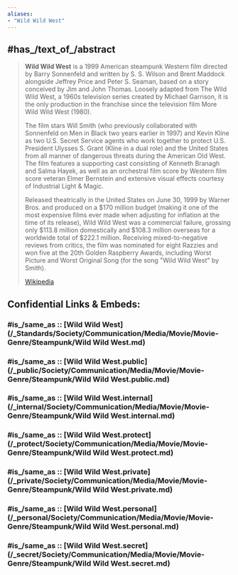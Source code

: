 ```yaml
---
aliases:
- "Wild Wild West"
---
```


## #has_/text_of_/abstract 

> **Wild Wild West** is a 1999 American steampunk Western film directed by Barry Sonnenfeld 
> and written by S. S. Wilson and Brent Maddock alongside Jeffrey Price and Peter S. Seaman, 
> based on a story conceived by Jim and John Thomas. Loosely adapted from The Wild Wild West, a 1960s television series created by Michael Garrison, it is the only production in the franchise since the television film More Wild Wild West (1980).
>
> The film stars Will Smith (who previously collaborated with Sonnenfeld on Men in Black two years earlier in 1997) and Kevin Kline as two U.S. Secret Service agents who work together to protect U.S. President Ulysses S. Grant (Kline in a dual role) and the United States from all manner of dangerous threats during the American Old West. The film features a supporting cast consisting of Kenneth Branagh and Salma Hayek, as well as an orchestral film score by Western film score veteran Elmer Bernstein and extensive visual effects courtesy of Industrial Light & Magic.
>
> Released theatrically in the United States on June 30, 1999 by Warner Bros. and produced on a $170 million budget (making it one of the most expensive films ever made when adjusting for inflation at the time of its release), Wild Wild West was a commercial failure, grossing only $113.8 million domestically and $108.3 million overseas for a worldwide total of $222.1 million. Receiving mixed-to-negative reviews from critics, the film was nominated for eight Razzies and won five at the 20th Golden Raspberry Awards, including Worst Picture and Worst Original Song (for the song "Wild Wild West" by Smith).
>
> [Wikipedia](https://en.wikipedia.org/wiki/Wild%20Wild%20West) 


## Confidential Links & Embeds: 

### #is_/same_as :: [Wild Wild West](/_Standards/Society/Communication/Media/Movie/Movie-Genre/Steampunk/Wild Wild West.md) 

### #is_/same_as :: [Wild Wild West.public](/_public/Society/Communication/Media/Movie/Movie-Genre/Steampunk/Wild Wild West.public.md) 

### #is_/same_as :: [Wild Wild West.internal](/_internal/Society/Communication/Media/Movie/Movie-Genre/Steampunk/Wild Wild West.internal.md) 

### #is_/same_as :: [Wild Wild West.protect](/_protect/Society/Communication/Media/Movie/Movie-Genre/Steampunk/Wild Wild West.protect.md) 

### #is_/same_as :: [Wild Wild West.private](/_private/Society/Communication/Media/Movie/Movie-Genre/Steampunk/Wild Wild West.private.md) 

### #is_/same_as :: [Wild Wild West.personal](/_personal/Society/Communication/Media/Movie/Movie-Genre/Steampunk/Wild Wild West.personal.md) 

### #is_/same_as :: [Wild Wild West.secret](/_secret/Society/Communication/Media/Movie/Movie-Genre/Steampunk/Wild Wild West.secret.md)

